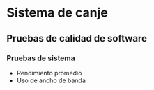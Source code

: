 # Sistema de canje
## Pruebas de calidad de software
### Pruebas de sistema
* Rendimiento promedio
* Uso de ancho de banda
